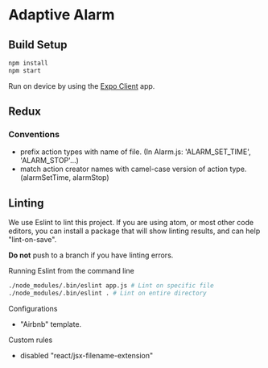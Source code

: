 # Adaptive Alarm

## Build Setup

``` bash
npm install
npm start
```
Run on device by using the [Expo Client](https://expo.io/tools#client) app.

## Redux
### Conventions
- prefix action types with name of file. (In Alarm.js: 'ALARM_SET_TIME', 'ALARM_STOP'...)
- match action creator names with camel-case version of action type. (alarmSetTime, alarmStop)

## Linting

We use Eslint to lint this project.
If you are using atom, or most other code editors, you can install a package that will show linting
results, and can help "lint-on-save". 

**Do not** push to a branch if you have linting errors.

Running Eslint from the command line
``` bash
./node_modules/.bin/eslint app.js # Lint on specific file
./node_modules/.bin/eslint . # Lint on entire directory
```
Configurations
- "Airbnb" template. 

Custom rules
- disabled "react/jsx-filename-extension"
